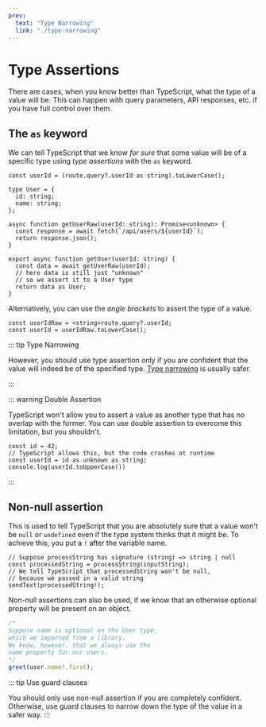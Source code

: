 ```yaml
---
prev:
  text: "Type Narrowing"
  link: "./type-narrowing"
---
```


# Type Assertions

There are cases, when you know better than TypeScript, what the type of a value will be. This can happen with query parameters, API responses, etc. if you have full control over them.

## The `as` keyword

We can tell TypeScript that we know _for sure_ that some value will be of a specific type using _type assertions_ with the `as` keyword.

```typescript{1,17}
const userId = (route.query?.userId as string).toLowerCase();

type User = {
  id: string;
  name: string;
};

async function getUserRaw(userId: string): Promise<unknown> {
  const response = await fetch(`/api/users/${userId}`);
  return response.json();
}

export async function getUser(userId: string) {
  const data = await getUserRaw(userId);
  // here data is still just "unknown"
  // so we assert it to a User type
  return data as User;
}
```

Alternatively, you can use the _angle brackets_ to assert the type of a value.

```typescript{1}
const userIdRaw = <string>route.query?.userId;
const userId = userIdRaw.toLowerCase();
```

::: tip Type Narrowing

However, you should use type assertion only if you are confident that the value will indeed be of the specified type. [Type narrowing](./type-narrowing) is usually safer.

:::

::: warning Double Assertion

TypeScript won't allow you to assert a value as another type that has no overlap with the former. You can use double assertion to overcome this limitation, but you shouldn't.

```typescript{3}
const id = 42;
// TypeScript allows this, but the code crashes at runtime
const userId = id as unknown as string;
console.log(userId.toUpperCase())
```

:::

## Non-null assertion

This is used to tell TypeScript that you are absolutely sure that a value won't be `null` or `undefined` even if the type system thinks that it might be. To achieve this, you put a `!` after the variable name.

```typescript{4}
// Suppose processString has signature (string) => string | null
const processedString = processString(inputString);
// We tell TypeScript that processedString won't be null,
// because we passed in a valid string
sendText(processedString!);
```

Non-null assertions can also be used, if we know that an otherwise optional property will be present on an object.

```typescript
/*
Suppose name is optional on the User type,
which we imported from a library.
We know, however, that we always use the 
name property for our users.
*/
greet(user.name!.first);
```

::: tip Use guard clauses

You should only use non-null assertion if you are completely confident. Otherwise, use guard clauses to narrow down the type of the value in a safer way.
:::

